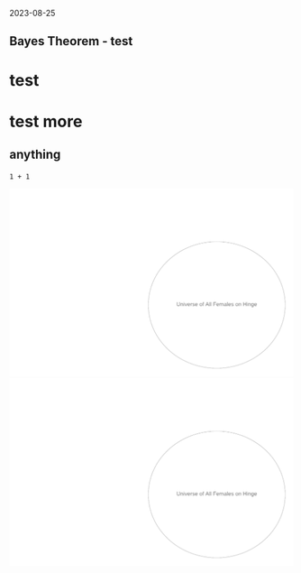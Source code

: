 2023-08-25

## Bayes Theorem - test

# test
# test more
## anything 
```Python3
1 + 1 

```
![Book logo](./images/2023-08-25/0-universe.png)
![universe of females dating on hinge](/docs/assets/2023-09-01_0-universe.png)
